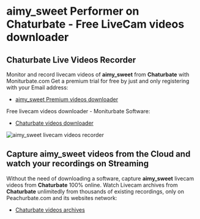 # aimy_sweet Performer on Chaturbate - Free LiveCam videos downloader

## Chaturbate Live Videos Recorder

Monitor and record livecam videos of **aimy_sweet** from **Chaturbate** with Moniturbate.com
Get a premium trial for free by just and only registering with your Email address:
* [aimy_sweet Premium videos downloader](https://moniturbate.com/request-demo-licence-key.html)

Free livecam videos downloader - Moniturbate Software:
* [Chaturbate videos downloader](https://moniturbate.com/moniturbate-download-software.html)

![aimy_sweet livecam videos recorder](https://peachurnet.com/templates/moniturbate-software.png)


## Capture aimy_sweet videos from the Cloud and watch your recordings on Streaming

Without the need of downloading a software, capture **aimy_sweet** livecam videos from **Chaturbate** 100% online.
Watch Livecam archives from **Chaturbate** unlimitedly from thousands of existing recordings, only on Peachurbate.com and its websites network:
* [Chaturbate videos archives](https://peachurnet.com/)